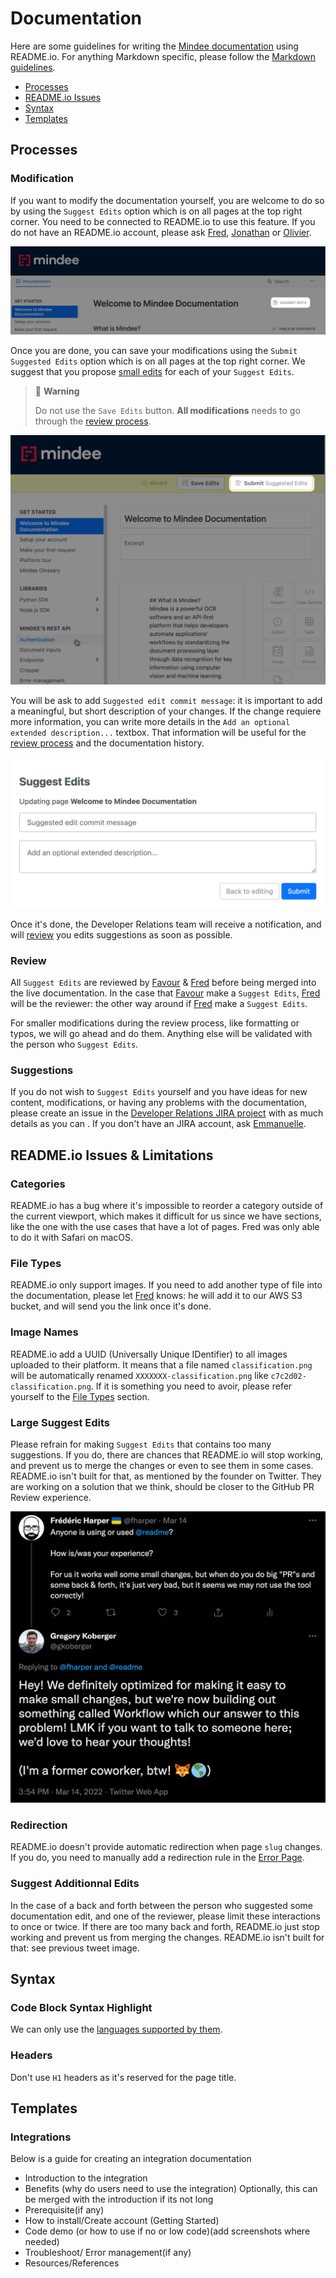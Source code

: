 # Documentation

Here are some guidelines for writing the [Mindee documentation](https://developers.mindee.com/docs) using README.io. For anything Markdown specific, please follow the [Markdown guidelines](markdown.md).

- [Processes](#processes)
- [README.io Issues](#readmeio-issues--limitations)
- [Syntax](#syntax)
- [Templates](#templates)

## Processes

### Modification

If you want to modify the documentation yourself, you are welcome to do so by using the `Suggest Edits` option which is on all pages at the top right corner. You need to be connected to README.io to use this feature. If you do not have an README.io account, please ask [Fred](https://github.com/fharper), [Jonathan](https://github.com/jonathanMindee) or [Olivier](https://github.com/olivMindee).

![Screenshot of the Suggest Edits link & icon](../../img/readmeio-suggest-edits.png)

Once you are done, you can save your modifications using the `Submit Suggested Edits` option which is on all pages at the top right corner. We suggest that you propose [small edits](#large-suggest-edits) for each of your `Suggest Edits`.

> 🚧 **Warning**
>
> Do not use the `Save Edits` button. **All modifications** needs to go through the [review process](#review).

![Screenshot of the Submit Suggested Edits link & icon](../../img/readmeio-submit-suggested-edits.png)

You will be ask to add `Suggested edit commit message`: it is important to add a meaningful, but short description of your changes. If the change requiere more information, you can write more details in the `Add an optional extended description...` textbox. That information will be useful for the [review process](#review) and the documentation history.

![Screenshot of the Suggest Edits link & icon](../../img/readmeio-suggest-edits-message.png)

Once it's done, the Developer Relations team will receive a notification, and will [review](#review) you edits suggestions as soon as possible.

### Review

All `Suggest Edits` are reviewed by [Favour](https://github.com/fakela) & [Fred](https://github.com/fharper) before being merged into the live documentation. In the case that [Favour](https://github.com/fakela) make a `Suggest Edits`, [Fred](https://github.com/fharper) will be the reviewer: the other way around if [Fred](https://github.com/fharper) make a `Suggest Edits`.

For smaller modifications during the review process, like formatting or typos, we will go ahead and do them. Anything else will be validated with the person who `Suggest Edits`.

### Suggestions

If you do not wish to `Suggest Edits` yourself and you have ideas for new content, modifications, or having any problems with the documentation, please create an issue in the [Developer Relations JIRA project](https://mindee.atlassian.net/jira/software/projects/DEVREL/issues/) with as much details as you can . If you don't have an JIRA account, ask [Emmanuelle](https://github.com/emmanuellethomas).

## README.io Issues & Limitations

### Categories
README.io has a bug where it's impossible to reorder a category outside of the current viewport, which makes it difficult for us since we have sections, like the one with the use cases that have a lot of pages. Fred was only able to do it with Safari on macOS.

### File Types
README.io only support images. If you need to add another type of file into the documentation, please let [Fred](https://github.com/fharper) knows: he will add it to our AWS S3 bucket, and will send you the link once it's done.

### Image Names
README.io add a UUID (Universally Unique IDentifier) to all images uploaded to their platform. It means that a file named `classification.png` will be automatically renamed `XXXXXXX-classification.png` like `c7c2d02-classification.png`. If it is something you need to avoir, please refer yourself to the [File Types](#file-types) section.

### Large Suggest Edits
Please refrain for making `Suggest Edits` that contains too many suggestions. If you do, there are chances that README.io will stop working, and prevent us to merge the changes or even to see them in some cases. README.io isn't built for that, as mentioned by the founder on Twitter. They are working on a solution that we think, should be closer to the GitHub PR Review experience.

![Screenshot of the exchange between README.io founder & Fred](../../img/readmeio-small-changes.png)

### Redirection
README.io doesn't provide automatic redirection when page `slug` changes. If you do, you need to manually add a redirection rule in the [Error Page](https://dash.readme.com/project/mindee/v1.0/errors).

### Suggest Additionnal Edits
In the case of a back and forth between the person who suggested some documentation edit, and one of the reviewer, please limit these interactions to once or twice. If there are too many back and forth, README.io just stop working and prevent us from merging the changes. README.io isn't built for that: see previous tweet image.

## Syntax

### Code Block Syntax Highlight
We can only use the [languages supported by them](https://rdmd.readme.io/docs/code-blocks#language-support).

### Headers
Don't use `H1` headers as it's reserved for the page title.

## Templates

### Integrations

Below is a guide for creating an integration documentation

- Introduction to the integration
- Benefits (why do users need to use the integration) Optionally, this can be merged with the introduction if its not long
- Prerequisite(if any)
- How to install/Create account (Getting Started)
- Code demo (or how to use if no or low code)(add screenshots where needed)
- Troubleshoot/ Error management(if any)
- Resources/References
